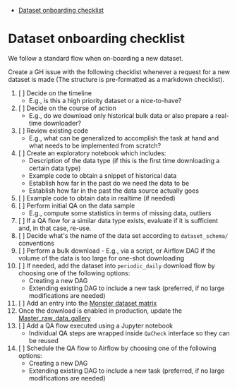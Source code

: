 

<!-- toc -->

- [Dataset onboarding checklist](#dataset-onboarding-checklist)

<!-- tocstop -->

# Dataset onboarding checklist

We follow a standard flow when on-boarding a new dataset.

Create a GH issue with the following checklist whenever a request for a new
dataset is made (The structure is pre-formatted as a markdown checklist).

1. [ ] Decide on the timeline
   - E.g., is this a high priority dataset or a nice-to-have?
2. [ ] Decide on the course of action
   - E.g., do we download only historical bulk data or also prepare a
     real-time downloader?
3. [ ] Review existing code
   - E.g., what can be generalized to accomplish the task at hand and what
     needs to be implemented from scratch?
4. [ ] Create an exploratory notebook which includes:
   - Description of the data type (if this is the first time downloading a
     certain data type)
   - Example code to obtain a snippet of historical data
   - Establish how far in the past do we need the data to be
   - Establish how far in the past the data source actually goes
5. [ ] Example code to obtain data in realtime (if needed)
6. [ ] Perform initial QA on the data sample
   - E.g., compute some statistics in terms of missing data, outliers
7. [ ] If a QA flow for a similar data type exists, evaluate if it is sufficient
       and, in that case, re-use.
8. [ ] Decide what's the name of the data set according to `dataset_schema/`
       conventions
9. [ ] Perform a bulk download
       - E.g., via a script, or Airflow DAG if the volume of the data is too
         large for one-shot downloading
10. [ ] If needed, add the dataset into `periodic_daily` download flow by
        choosing one of the following options:
    - Creating a new DAG
    - Extending existing DAG to include a new task (preferred, if no large
      modifications are needed)
11. [ ] Add an entry into the
    [Monster dataset matrix](https://docs.google.com/spreadsheets/d/1aN2TBTtDqX5itnlG70lS2otkKCHKPN2yE_Hu3JPhPVo/edit#gid=1908921737)
12. Once the download is enabled in production, update the
    [Master_raw_data_gallery](https://github.com/cryptokaizen/cmamp/blob/master/im_v2/common/notebooks/Master_raw_data_gallery.ipynb)
13. [ ] Add a QA flow executed using a Jupyter notebook
    - Individual QA steps are wrapped inside `QaCheck` interface so they can be
      reused
14. [ ] Schedule the QA flow to Airflow by choosing one of the following options:
    - Creating a new DAG
    - Extending existing DAG to include a new task (preferred, if no large
      modifications are needed)
